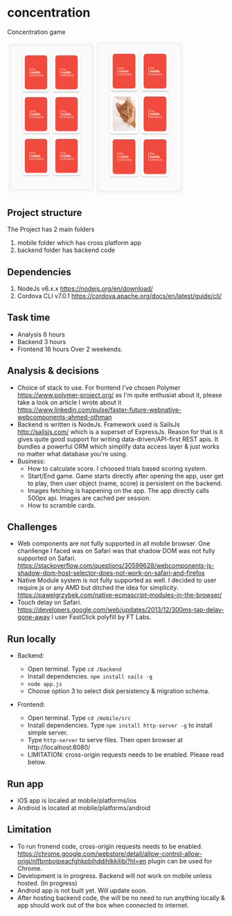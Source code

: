 # concentration
Concentration game

<div>
<img src="https://github.com/othmaan/concentration/blob/master/backend/assets/app.png" alt="screenshot1" width="40%">
<img src="https://github.com/othmaan/concentration/blob/master/backend/assets/app2.png" alt="screenshot2" width="40%">
</div>


## Project structure
The Project has 2 main folders 
1. mobile folder which has cross platform app
2. backend folder has backend code

## Dependencies
1. NodeJs v6.x.x https://nodejs.org/en/download/
2. Cordova CLI v7.0.1 https://cordova.apache.org/docs/en/latest/guide/cli/

## Task time
- Analysis 6 hours
- Backend 3 hours
- Frontend 16 hours
Over 2 weekends.

## Analysis & decisions 
- Choice of stack to use. For frontend I've chosen Polymer https://www.polymer-project.org/ as I'm quite enthusiat about it, please take a look on article I wrote about it https://www.linkedin.com/pulse/faster-future-webnative-webcomponents-ahmed-othman
- Backend is written is NodeJs. Framework used is SailsJs http://sailsjs.com/ which is a superset of ExpressJs. Reason for that is it gives quite good support for writing data-driven/API-first REST apis.  It bundles a powerful ORM which simplify data access layer & just works no matter what database you're using.
- Business:
  - How to calculate score. I choosed trials based scoring system.
  - Start/End game. Game starts directly after opening the app, user get to play, then user object (name, score) is persistent on the backend.
  - Images fetching is happening on the app. The app directly calls 500px api. Images are cached per session.
  - How to scramble cards.
  
 ## Challenges
 - Web components are not fully supported in all mobile browser. One chanllenge I faced was on Safari was that shadow DOM was not fully supported on Safari. https://stackoverflow.com/questions/30599628/webcomponents-js-shadow-dom-host-selector-does-not-work-on-safari-and-firefox
 - Native Module system is not fully supported as well. I decided to user require.js or any AMD but ditched the idea for simplicity. https://pawelgrzybek.com/native-ecmascript-modules-in-the-browser/
 - Touch delay on Safari. https://developers.google.com/web/updates/2013/12/300ms-tap-delay-gone-away I user FastClick polyfill by FT Labs.
 
 
## Run locally
- Backend: 
  - Open terminal. Type `cd /backend`
  - Install dependencies. `npm install sails -g`
  - `node app.js`
  - Choose option 3 to select disk persistency & migration schema.  
  
- Frontend:
  -  Open terminal. Type `cd /mobile/src`
  - Install dependencies. Type `npm install http-server -g` to install simple server.
  - Type `http-server` to serve files. Then open browser at http://localhost:8080/
  - LIMITATION: cross-origin requests needs to be enabled. Please read below.

## Run app
- iOS app is localed at mobile/platforms/ios
- Android is located at mobile/platforms/android

## Limitation
- To run fronend code, cross-origin requests needs to be enabled. https://chrome.google.com/webstore/detail/allow-control-allow-origi/nlfbmbojpeacfghkpbjhddihlkkiljbi?hl=en plugin can be used for Chrome. 
- Development is in progress. Backend will not work on mobile unless hosted. (In progress)
- Android app is not built yet. Will update soon.
- After hosting backend code, the will be no need to run anything locally & app should work out of the box when connected to internet.
 
